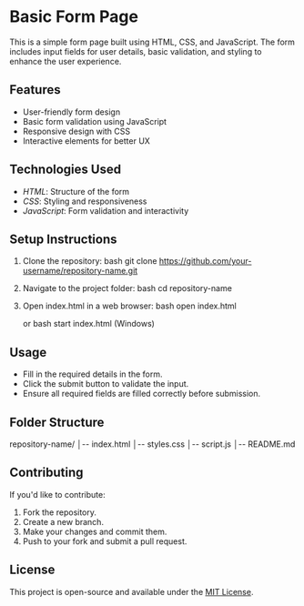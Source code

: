 # Basic Form Page

This is a simple form page built using HTML, CSS, and JavaScript. The form includes input fields for user details, basic validation, and styling to enhance the user experience.

## Features
- User-friendly form design
- Basic form validation using JavaScript
- Responsive design with CSS
- Interactive elements for better UX

## Technologies Used
- *HTML*: Structure of the form
- *CSS*: Styling and responsiveness
- *JavaScript*: Form validation and interactivity

## Setup Instructions
1. Clone the repository:
   bash
   git clone https://github.com/your-username/repository-name.git
   
2. Navigate to the project folder:
   bash
   cd repository-name
   
3. Open index.html in a web browser:
   bash
   open index.html
   
   or
   bash
   start index.html
    (Windows)

## Usage
- Fill in the required details in the form.
- Click the submit button to validate the input.
- Ensure all required fields are filled correctly before submission.

## Folder Structure

repository-name/
│-- index.html
│-- styles.css
│-- script.js
│-- README.md


## Contributing
If you'd like to contribute:
1. Fork the repository.
2. Create a new branch.
3. Make your changes and commit them.
4. Push to your fork and submit a pull request.

## License
This project is open-source and available under the [MIT License](LICENSE).
